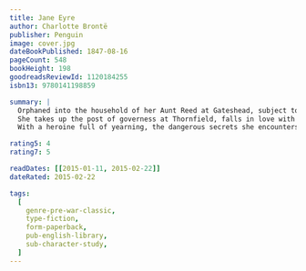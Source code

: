 ```yaml
---
title: Jane Eyre
author: Charlotte Brontë
publisher: Penguin
image: cover.jpg
dateBookPublished: 1847-08-16
pageCount: 548
bookHeight: 198
goodreadsReviewId: 1120184255
isbn13: 9780141198859

summary: |
  Orphaned into the household of her Aunt Reed at Gateshead, subject to the cruel regime at Lowood charity school, Jane Eyre nonetheless emerges unbroken in spirit and integrity. 
  She takes up the post of governess at Thornfield, falls in love with Mr. Rochester, and discovers the impediment to their lawful marriage in a story that transcends melodrama to portray a woman's passionate search for a wider and richer life than Victorian society traditionally allowed. 
  With a heroine full of yearning, the dangerous secrets she encounters, and the choices she finally makes, Charlotte Bronte's innovative and enduring romantic novel continues to engage and provoke readers.

rating5: 4
rating7: 5

readDates: [[2015-01-11, 2015-02-22]]
dateRated: 2015-02-22

tags:
  [
    genre-pre-war-classic,
    type-fiction,
    form-paperback,
    pub-english-library,
    sub-character-study,
  ]
---
```

